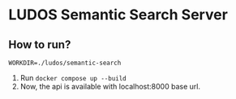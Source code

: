 # LUDOS Semantic Search Server

## How to run?
```WORKDIR=./ludos/semantic-search```<br/>
1. Run ```docker compose up --build``` <br/>
2. Now, the api is available with localhost:8000 base url.
